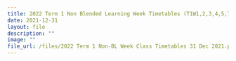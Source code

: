 ```yaml
---
title: 2022 Term 1 Non Blended Learning Week Timetables (T1W1,2,3,4,5,7,9)
date: 2021-12-31
layout: file
description: ""
image: ""
file_url: /files/2022 Term 1 Non-BL Week Class Timetables 31 Dec 2021.pdf
---
```

